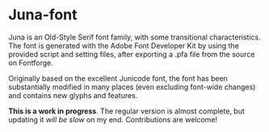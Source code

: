 # Juna-font

Juna is an Old-Style Serif font family, with some transitional characteristics.
The font is generated with the Adobe Font Developer Kit by using the provided script and setting files, after exporting a .pfa file from the source on Fontforge.

Originally based on the excellent Junicode font, the font has been substantially modified in many places (even excluding font-wide changes) and contains new glyphs and features.

**This is a work in progress**. The regular version is almost complete, but updating it *will be slow* on my end. Contributions are welcome!
